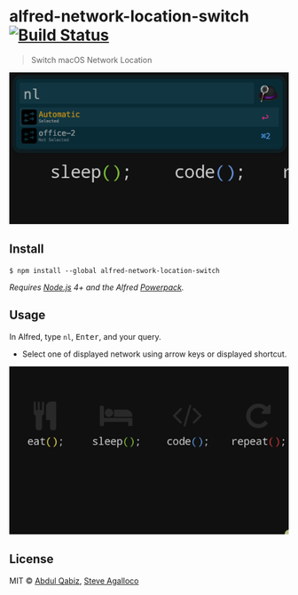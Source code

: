 # alfred-network-location-switch [![Build Status](https://travis-ci.org/abdul/alfred-network-location-switch.svg?branch=master)](https://travis-ci.org/abdul/alfred-network-location-switch)

> Switch macOS Network Location

<img src="https://raw.githubusercontent.com/abdul/alfred-network-location-switch/master/preview.png">

## Install

```
$ npm install --global alfred-network-location-switch
```

*Requires [Node.js](https://nodejs.org) 4+ and the Alfred [Powerpack](https://www.alfredapp.com/powerpack/).*


## Usage

In Alfred, type `nl`, <kbd>Enter</kbd>, and your query.
- Select one of displayed network using arrow keys or displayed shortcut.

<img src="https://raw.githubusercontent.com/abdul/alfred-network-location-switch/master/preview.gif">

## License

MIT © [Abdul Qabiz](https://abdulqabiz.com), [Steve Agalloco](https://github.com/stve/alfred-vpn)
